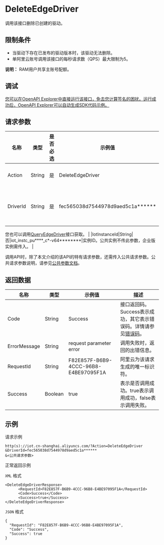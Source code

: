 # DeleteEdgeDriver

调用该接口删除已创建的驱动。

## 限制条件

-   当驱动下存在已发布的驱动版本时，该驱动无法删除。
-   单阿里云账号调用该接口的每秒请求数（QPS）最大限制为5。

**说明：** RAM用户共享主账号配额。


## 调试

[您可以在OpenAPI Explorer中直接运行该接口，免去您计算签名的困扰。运行成功后，OpenAPI Explorer可以自动生成SDK代码示例。](https://api.aliyun.com/#product=Iot&api=DeleteEdgeDriver&type=RPC&version=2018-01-20)

## 请求参数

|名称|类型|是否必选|示例值|描述|
|--|--|----|---|--|
|Action|String|是|DeleteEdgeDriver|系统规定参数。取值：DeleteEdgeDriver。 |
|DriverId|String|是|fec565038d7544978d9aed5c1a\*\*\*\*\*\*|驱动ID。在[边缘计算控制台](https://iot.console.aliyun.com/le/instance/list)的**驱动管理**页面中，鼠标悬浮在目标驱动名称上获取ID。

 您也可以调用[QueryEdgeDriver](~~155776~~)接口获取。 |
|IotInstanceId|String|否|iot\_instc\_pu\*\*\*\*\_c\*-v64\*\*\*\*\*\*\*\*|实例ID。公共实例不传此参数，企业版实例需传入。 |

调用API时，除了本文介绍的该API的特有请求参数，还需传入公共请求参数。公共请求参数说明，请参见[公共参数文档](~~135196~~)。

## 返回数据

|名称|类型|示例值|描述|
|--|--|---|--|
|Code|String|Success|接口返回码。Success表示成功，其它表示错误码。详情请参见[错误码](~~135200~~)。 |
|ErrorMessage|String|request parameter error|调用失败时，返回的出错信息。 |
|RequestId|String|F82E857F-B6B9-4CCC-96B8-E4BE97095F1A|阿里云为该请求生成的唯一标识符。 |
|Success|Boolean|true|表示是否调用成功。true表示调用成功，false表示调用失败。 |

## 示例

请求示例

```
http(s)://iot.cn-shanghai.aliyuncs.com/?Action=DeleteEdgeDriver
&DriverId=fec565038d7544978d9aed5c1a******
&<公共请求参数>
```

正常返回示例

`XML` 格式

```
<DeleteEdgeDriverResponse>
      <RequestId>F82E857F-B6B9-4CCC-96B8-E4BE97095F1A</RequestId>
      <Code>Success</Code>
      <Success>true</Success>
</DeleteEdgeDriverResponse>
```

`JSON` 格式

```
{
  "RequestId": "F82E857F-B6B9-4CCC-96B8-E4BE97095F1A",
  "Code": "Success",
  "Success": true
}
```

